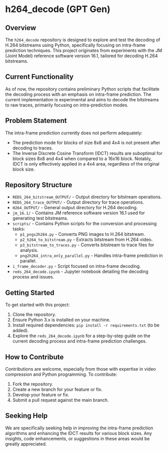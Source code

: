 # h264_decode (GPT Gen)

## Overview
The `h264_decode` repository is designed to explore and test the decoding of H.264 bitstreams using Python, specifically focusing on intra-frame prediction techniques. This project originates from experiments with the JM (Joint Model) reference software version 16.1, tailored for decoding H.264 bitstreams.

## Current Functionality
As of now, the repository contains preliminary Python scripts that facilitate the decoding process with an emphasis on intra-frame prediction. The current implementation is experimental and aims to decode the bitstreams to raw traces, primarily focusing on intra-prediction modes.

## Problem Statement
The intra-frame prediction currently does not perform adequately:
- The prediction mode for blocks of size 8x8 and 4x4 is not present after decoding to traces.
- The Inverse Discrete Cosine Transform (IDCT) results are suboptimal for block sizes 8x8 and 4x4 when compared to a 16x16 block. Notably, IDCT is only effectively applied in a 4x4 area, regardless of the original block size.

## Repository Structure
- `REDS_264_bitstream_OUTPUT/` - Output directory for bitstream operations.
- `REDS_264_trace_OUTPUT/` - Output directory for trace operations.
- `H264_OUTPUT/` - General output directory for H.264 decoding.
- `jm_16.1/` - Contains JM reference software version 16.1 used for generating test bitstreams.
- `scripts/` - Contains Python scripts for the conversion and processing tasks:
  - `p1_pngs2h264.py` - Converts PNG images to H.264 bitstream.
  - `p2_h264_to_bitstream.py` - Extracts bitstream from H.264 video.
  - `p3_bitstream_to_traces.py` - Converts bitstream to trace files for analysis.
  - `png2h264_intra_only_parallel.py` - Handles intra-frame prediction in parallel.
- `i_frame_decoder.py` - Script focused on intra-frame decoding.
- `reds_264_decode.ipynb` - Jupyter notebook detailing the decoding process and issues.

## Getting Started
To get started with this project:
1. Clone the repository.
2. Ensure Python 3.x is installed on your machine.
3. Install required dependencies: `pip install -r requirements.txt` (to be added).
4. Explore the `reds_264_decode.ipynb` for a step-by-step guide on the current decoding process and intra-frame prediction challenges.

## How to Contribute
Contributions are welcome, especially from those with expertise in video compression and Python programming. To contribute:
1. Fork the repository.
2. Create a new branch for your feature or fix.
3. Develop your feature or fix.
4. Submit a pull request against the main branch.

## Seeking Help
We are specifically seeking help in improving the intra-frame prediction algorithms and enhancing the IDCT results for various block sizes. Any insights, code enhancements, or suggestions in these areas would be greatly appreciated.
